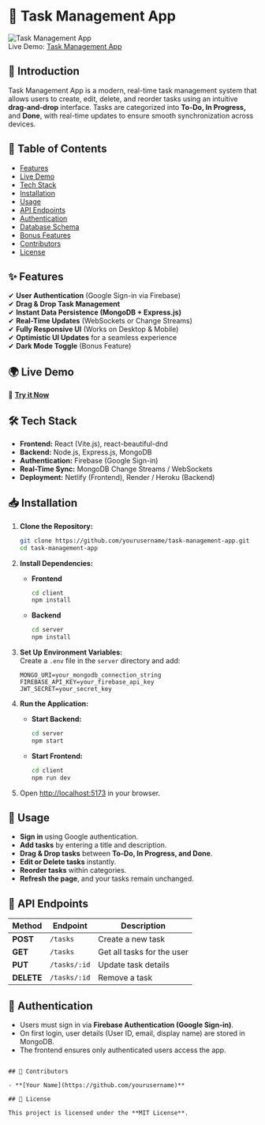 # 📝 Task Management App

![Task Management App](https://img.shields.io/badge/Status-Live-brightgreen)  
Live Demo: [Task Management App](https://splendid-daffodil-d9de57.netlify.app/)

## 🚀 Introduction

Task Management App is a modern, real-time task management system that allows users to create, edit, delete, and reorder tasks using an intuitive **drag-and-drop** interface. Tasks are categorized into **To-Do, In Progress,** and **Done**, with real-time updates to ensure smooth synchronization across devices.

## 📜 Table of Contents

- [Features](#-features)
- [Live Demo](#-live-demo)
- [Tech Stack](#-tech-stack)
- [Installation](#-installation)
- [Usage](#-usage)
- [API Endpoints](#-api-endpoints)
- [Authentication](#-authentication)
- [Database Schema](#-database-schema)
- [Bonus Features](#-bonus-features)
- [Contributors](#-contributors)
- [License](#-license)

## ✨ Features

✔ **User Authentication** (Google Sign-in via Firebase)  
✔ **Drag & Drop Task Management**  
✔ **Instant Data Persistence (MongoDB + Express.js)**  
✔ **Real-Time Updates** (WebSockets or Change Streams)  
✔ **Fully Responsive UI** (Works on Desktop & Mobile)  
✔ **Optimistic UI Updates** for a seamless experience  
✔ **Dark Mode Toggle** (Bonus Feature)

## 🌍 Live Demo

🔗 **[Try it Now](https://splendid-daffodil-d9de57.netlify.app/)**

## 🛠 Tech Stack

- **Frontend:** React (Vite.js), react-beautiful-dnd
- **Backend:** Node.js, Express.js, MongoDB
- **Authentication:** Firebase (Google Sign-in)
- **Real-Time Sync:** MongoDB Change Streams / WebSockets
- **Deployment:** Netlify (Frontend), Render / Heroku (Backend)

## 📥 Installation

1. **Clone the Repository:**

   ```bash
   git clone https://github.com/yourusername/task-management-app.git
   cd task-management-app
   ```

2. **Install Dependencies:**

   - **Frontend**

     ```bash
     cd client
     npm install
     ```

   - **Backend**
     ```bash
     cd server
     npm install
     ```

3. **Set Up Environment Variables:**  
   Create a `.env` file in the `server` directory and add:

   ```env
   MONGO_URI=your_mongodb_connection_string
   FIREBASE_API_KEY=your_firebase_api_key
   JWT_SECRET=your_secret_key
   ```

4. **Run the Application:**

   - **Start Backend:**

     ```bash
     cd server
     npm start
     ```

   - **Start Frontend:**
     ```bash
     cd client
     npm run dev
     ```

5. Open [http://localhost:5173](http://localhost:5173) in your browser.

## 📖 Usage

- **Sign in** using Google authentication.
- **Add tasks** by entering a title and description.
- **Drag & Drop tasks** between **To-Do, In Progress, and Done**.
- **Edit or Delete tasks** instantly.
- **Reorder tasks** within categories.
- **Refresh the page**, and your tasks remain unchanged.

## 📡 API Endpoints

| Method     | Endpoint     | Description                |
| ---------- | ------------ | -------------------------- |
| **POST**   | `/tasks`     | Create a new task          |
| **GET**    | `/tasks`     | Get all tasks for the user |
| **PUT**    | `/tasks/:id` | Update task details        |
| **DELETE** | `/tasks/:id` | Remove a task              |

## 🔑 Authentication

- Users must sign in via **Firebase Authentication (Google Sign-in)**.
- On first login, user details (User ID, email, display name) are stored in MongoDB.
- The frontend ensures only authenticated users access the app.

```

## 🤝 Contributors

- **[Your Name](https://github.com/yourusername)**

## 📜 License

This project is licensed under the **MIT License**.
```
